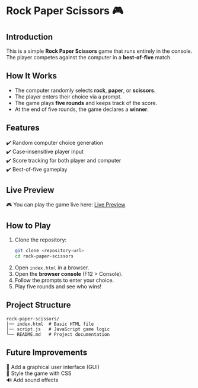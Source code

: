 # Rock Paper Scissors 🎮  

## Introduction  
This is a simple **Rock Paper Scissors** game that runs entirely in the console. The player competes against the computer in a **best-of-five** match.  

## How It Works  
- The computer randomly selects **rock**, **paper**, or **scissors**.  
- The player enters their choice via a prompt.  
- The game plays **five rounds** and keeps track of the score.  
- At the end of five rounds, the game declares a **winner**.  

## Features  
✔️ Random computer choice generation  
✔️ Case-insensitive player input  
✔️ Score tracking for both player and computer  
✔️ Best-of-five gameplay  

## Live Preview  
🎮 You can play the game live here: [Live Preview](<https://django-unchained-01.github.io/rock-paper-scissors-live/index.html>)

## How to Play  
1. Clone the repository:  
   ```sh
   git clone <repository-url>
   cd rock-paper-scissors
   ```  
2. Open `index.html` in a browser.  
3. Open the **browser console** (F12 > Console).  
4. Follow the prompts to enter your choice.  
5. Play five rounds and see who wins!  

## Project Structure  
```
rock-paper-scissors/
│── index.html  # Basic HTML file
│── script.js   # JavaScript game logic
└── README.md   # Project documentation
```

## Future Improvements  
🚀 Add a graphical user interface (GUI)  
🎨 Style the game with CSS  
🔊 Add sound effects  

